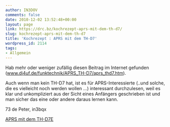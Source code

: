 ```yaml
---
author: IN3DOV
comments: false
date: 2010-12-02 13:52:48+00:00
layout: page
link: https://drc.bz/kochrezept-aprs-mit-dem-th-d7/
slug: kochrezept-aprs-mit-dem-th-d7
title: 'Kochrezept : APRS mit dem TH-D7'
wordpress_id: 2114
tags:
- Allgemein
---
```


Hab mehr oder weniger zufällig diesen Beitrag im Internet gefunden (www.dj4uf.de/funktechnik/APRS_TH-D7/aprs_thd7.htm).

Auch wenn man kein TH-D7 hat, ist es für APRS-Interessierte (..und solche, die es vielleicht noch werden wollen ...) interessant durchzulesen, weil es klar und unkompliziert aus der Sicht eines Anfängers geschrieben ist und man sicher das eine oder andere daraus lernen kann.

73 de Peter, in3bqx

[APRS mit dem TH-D7E](https://drc.bz/wp-content/uploads/2010/12/APRS-mit-dem-TH-D7E.pdf)
